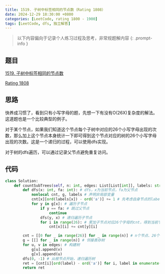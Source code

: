 ```yaml
---
title: 1519. 子树中标签相同的节点数（Rating 1808）
date: 2024-12-29 18:30:00 +0800
categories: [LeetCode, rating 1800 - 1900]
tags: [LeetCode, dfs, 独立解答]
---
```


> 以下内容偏向于记录个人练习过程及思考，非常规题解内容
{: .prompt-info }

## 题目

[1519. 子树中标签相同的节点数](https://leetcode.cn/problems/number-of-nodes-in-the-sub-tree-with-the-same-label)

[Rating 1808](https://zerotrac.github.io/leetcode_problem_rating/#/)

## 思路

快养成习惯了，看到只有小写字母的题，先想一下有没有O(26X)复杂度的解法。这道题也是一个比较典型的例子。

对于某个节点，如果我们知道这个节点每个子树中对应的26个小写字母出现的次数，那么加上这个节点本身统计一下即可得到这个节点对应的树的26个小写字母出现的次数。这是一个递归的过程，可以使用dfs实现。

对于树的dfs遍历，可以通过记录父节点避免重复访问。

## 代码

```python
class Solution:
    def countSubTrees(self, n: int, edges: List[List[int]], labels: str) -> List[int]:
        def dfs(x: int, fa: int): # dfs，x为当前节点，fa为父节点
            nonlocal cnt, g, labels # 声明非局部变量
            cnt[x][ord(labels[x]) - ord('a')] += 1 # 先考虑自身节点的label，cnt += 1
            for y in g[x]: # 遍历子节点
                if y == fa: # 跳过父节点
                    continue
                dfs(y, x) # 递归遍历子节点
                for i in range(26): # 累加子节点对应26个字母的cnt，得到当前节点的cnt
                    cnt[x][i] += cnt[y][i]

        cnt = [[0 for _ in range(26)] for _ in range(n)] # n个节点、26个字母对应的cnt
        g = [[] for _ in range(n)] # 邻接表存树
        for u, v in edges: # 构建树
            g[u].append(v)
            g[v].append(u)
        dfs(0, -1) # 从根节点开始，递归遍历树
        ret = [cnt[i][ord(label) - ord('a')] for i, label in enumerate(labels)] # 按照题目要求统计答案
        return ret
```